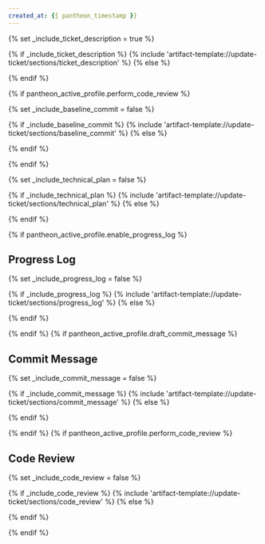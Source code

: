 ```yaml
---
created_at: {{ pantheon_timestamp }}
---
```

{% set _include_ticket_description = true %}
<!-- SECTION:START:TICKET_DESCRIPTION -->
{% if _include_ticket_description %}
{% include 'artifact-template://update-ticket/sections/ticket_description' %}
{% else %}
<!-- SECTION:PLACEHOLDER -->
{% endif %}
<!-- SECTION:END:TICKET_DESCRIPTION -->
{% if pantheon_active_profile.perform_code_review %}

{% set _include_baseline_commit = false %}
<!-- SECTION:START:BASELINE_COMMIT -->
{% if _include_baseline_commit %}
{% include 'artifact-template://update-ticket/sections/baseline_commit' %}
{% else %}
<!-- SECTION:PLACEHOLDER -->
{% endif %}
<!-- SECTION:END:BASELINE_COMMIT -->
{% endif %}

{% set _include_technical_plan = false %}
<!-- SECTION:START:TECHNICAL_PLAN -->
{% if _include_technical_plan %}
{% include 'artifact-template://update-ticket/sections/technical_plan' %}
{% else %}
<!-- SECTION:PLACEHOLDER -->
{% endif %}
<!-- SECTION:END:TECHNICAL_PLAN -->

{% if pantheon_active_profile.enable_progress_log %}

## Progress Log
{% set _include_progress_log = false %}
<!-- SECTION:START:PROGRESS_LOG -->
{% if _include_progress_log %}
{% include 'artifact-template://update-ticket/sections/progress_log' %}
{% else %}
<!-- SECTION:PLACEHOLDER -->
{% endif %}
<!-- SECTION:END:PROGRESS_LOG -->
{% endif %}
{% if pantheon_active_profile.draft_commit_message %}

## Commit Message
{% set _include_commit_message = false %}
<!-- SECTION:START:COMMIT_MESSAGE -->
{% if _include_commit_message %}
{% include 'artifact-template://update-ticket/sections/commit_message' %}
{% else %}
<!-- SECTION:PLACEHOLDER -->
{% endif %}
<!-- SECTION:END:COMMIT_MESSAGE -->
{% endif %}
{% if pantheon_active_profile.perform_code_review %}

## Code Review
{% set _include_code_review = false %}
<!-- SECTION:START:CODE_REVIEW -->
{% if _include_code_review %}
{% include 'artifact-template://update-ticket/sections/code_review' %}
{% else %}
<!-- SECTION:PLACEHOLDER -->
{% endif %}
<!-- SECTION:END:CODE_REVIEW -->
{% endif %}